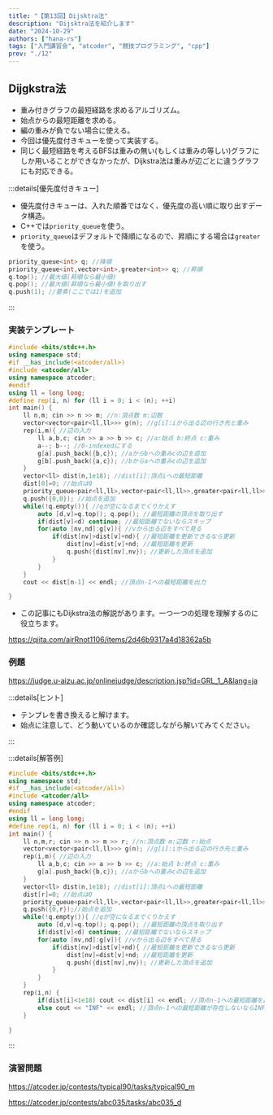 ```yaml
---
title: "【第13回】Dijsktra法"
description: "Dijsktra法を紹介します"
date: "2024-10-29"
authors: ["hana-rs"]
tags: ["入門講習会", "atcoder", "競技プログラミング", "cpp"]
prev: "./12"
---
```


## Dijgkstra法

- 重み付きグラフの最短経路を求めるアルゴリズム。
- 始点からの最短距離を求める。
- 編の重みが負でない場合に使える。
- 今回は優先度付きキューを使って実装する。
- 同じく最短経路を考えるBFSは重みの無い(もしくは重みの等しい)グラフにしか用いることができなかったが、Dijkstra法は重みが辺ごとに違うグラフにも対応できる。

:::details[優先度付きキュー]

- 優先度付きキューは、入れた順番ではなく、優先度の高い順に取り出すデータ構造。
- C++では`priority_queue`を使う。
- `priority_queue`はデフォルトで降順になるので、昇順にする場合は`greater`を使う。

```cpp
priority_queue<int> q; //降順
priority_queue<int,vector<int>,greater<int>> q; //昇順
q.top(); //最大値(昇順なら最小値)
q.pop(); //最大値(昇順なら最小値)を取り出す
q.push(1); //要素(ここでは1)を追加
```

:::

### 実装テンプレート

```cpp
#include <bits/stdc++.h>
using namespace std;
#if __has_include(<atcoder/all>)
#include <atcoder/all>
using namespace atcoder;
#endif
using ll = long long;
#define rep(i, n) for (ll i = 0; i < (n); ++i)
int main() {
    ll n,m; cin >> n >> m; //n:頂点数 m:辺数
    vector<vector<pair<ll,ll>>> g(n); //g[i]:iから出る辺の行き先と重み
    rep(i,m){ //辺の入力
        ll a,b,c; cin >> a >> b >> c; //a:始点 b:終点 c:重み
        a--; b--; //0-indexedにする
        g[a].push_back({b,c}); //aからbへの重みcの辺を追加
        g[b].push_back({a,c}); //bからaへの重みcの辺を追加
    }
    vector<ll> dist(n,1e18); //dist[i]:頂点iへの最短距離
    dist[0]=0; //始点は0
    priority_queue<pair<ll,ll>,vector<pair<ll,ll>>,greater<pair<ll,ll>>> q; //{最短距離,頂点}を昇順にする優先度付きキュー
    q.push({0,0}); //始点を追加
    while(!q.empty()){ //qが空になるまでくりかえす
        auto [d,v]=q.top(); q.pop(); //最短距離の頂点を取り出す
        if(dist[v]<d) continue; //最短距離でないならスキップ
        for(auto [nv,nd]:g[v]){ //vから出る辺をすべて見る
            if(dist[nv]>dist[v]+nd){ //最短距離を更新できるなら更新
                dist[nv]=dist[v]+nd; //最短距離を更新
                q.push({dist[nv],nv}); //更新した頂点を追加
            }
        }
    }
    cout << dist[n-1] << endl; //頂点n-1への最短距離を出力

}
```

- この記事にもDijkstra法の解説があります。一つ一つの処理を理解するのに役立ちます。

<https://qiita.com/airRnot1106/items/2d46b9317a4d18362a5b>

### 例題

<https://judge.u-aizu.ac.jp/onlinejudge/description.jsp?id=GRL_1_A&lang=ja>

:::details[ヒント]

- テンプレを書き換えると解けます。
- 始点に注意して、どう動いているのか確認しながら解いてみてください。

:::

:::details[解答例]

```cpp
#include <bits/stdc++.h>
using namespace std;
#if __has_include(<atcoder/all>)
#include <atcoder/all>
using namespace atcoder;
#endif
using ll = long long;
#define rep(i, n) for (ll i = 0; i < (n); ++i)
int main() {
    ll n,m,r; cin >> n >> m >> r; //n:頂点数 m:辺数 r:始点
    vector<vector<pair<ll,ll>>> g(n); //g[i]:iから出る辺の行き先と重み
    rep(i,m){ //辺の入力
        ll a,b,c; cin >> a >> b >> c; //a:始点 b:終点 c:重み
        g[a].push_back({b,c}); //aからbへの重みcの辺を追加
    }
    vector<ll> dist(n,1e18); //dist[i]:頂点iへの最短距離
    dist[r]=0; //始点は0
    priority_queue<pair<ll,ll>,vector<pair<ll,ll>>,greater<pair<ll,ll>>> q; //{最短距離,頂点}を昇順にする優先度付きキュー
    q.push({0,r});//始点を追加
    while(!q.empty()){ //qが空になるまでくりかえす
        auto [d,v]=q.top(); q.pop(); //最短距離の頂点を取り出す
        if(dist[v]<d) continue; //最短距離でないならスキップ
        for(auto [nv,nd]:g[v]){ //vから出る辺をすべて見る
            if(dist[nv]>dist[v]+nd){ //最短距離を更新できるなら更新
                dist[nv]=dist[v]+nd; //最短距離を更新
                q.push({dist[nv],nv}); //更新した頂点を追加
            }
        }
    }
    rep(i,n) {
        if(dist[i]<1e18) cout << dist[i] << endl; //頂点n-1への最短距離を出力
        else cout << "INF" << endl; //頂点n-1への最短距離が存在しないならINFを出力
    }

}

```

:::

### 演習問題

<https://atcoder.jp/contests/typical90/tasks/typical90_m>

<https://atcoder.jp/contests/abc035/tasks/abc035_d>
